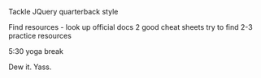 Tackle JQuery quarterback style

Find resources - 
look up official docs
2 good cheat sheets
try to find 2-3 practice resources

5:30 yoga break

Dew it.
Yass.